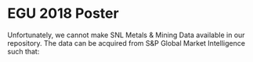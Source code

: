 # EGU 2018 Poster

Unfortunately, we cannot make SNL Metals & Mining Data available in our repository. The data can be acquired from S&P Global Market Intelligence such that:
